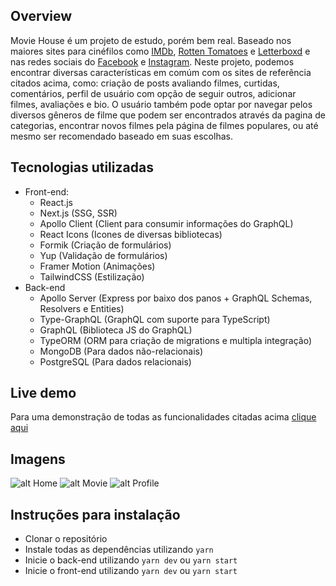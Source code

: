 ## Overview

Movie House é um projeto de estudo, porém bem real. Baseado nos maiores sites
para cinéfilos como <a href="https://www.imdb.com/" _blank>IMDb</a>, <a href="https://www.rottentomatoes.com/" _blank>Rotten Tomatoes</a> e <a href="https://letterboxd.com/" _blank>Letterboxd</a> e nas redes sociais do <a href="https://www.facebook.com/" _blank>Facebook</a> e <a href="https://www.instagram.com/" _blank>Instagram</a>. Neste projeto, podemos encontrar diversas características em comúm com os sites de referência citados acima, como: criação de posts avaliando filmes, curtidas, comentários, perfil de usuário com opção de seguir outros, adicionar filmes, avaliações e bio. O usuário também pode optar por navegar pelos diversos gêneros de filme que podem ser encontrados através da pagina de categorias, encontrar novos filmes pela página de filmes populares, ou até mesmo ser recomendado baseado em suas escolhas.

## Tecnologias utilizadas
  * Front-end:
    - React.js
    - Next.js (SSG, SSR)
    - Apollo Client (Client para consumir informações do GraphQL)
    - React Icons (Icones de diversas bibliotecas)
    - Formik (Criação de formulários)
    - Yup (Validação de formulários)
    - Framer Motion (Animações)
    - TailwindCSS (Estilização)
  * Back-end
    - Apollo Server (Express por baixo dos panos + GraphQL Schemas, Resolvers e Entities)
    - Type-GraphQL (GraphQL com suporte para TypeScript)
    - GraphQL (Biblioteca JS do GraphQL)
    - TypeORM (ORM para criação de migrations e multipla integração)
    - MongoDB (Para dados não-relacionais)
    - PostgreSQL (Para dados relacionais)

## Live demo
Para uma demonstração de todas as funcionalidades citadas acima <a href="" _blank>clique aqui</a>

## Imagens
![alt Home](https://i.imgur.com/3EKqTdP.png)
![alt Movie](https://i.imgur.com/KqQ7iX7.png)
![alt Profile](https://i.imgur.com/oWliIL8.png)

## Instruções para instalação

- Clonar o repositório
- Instale todas as dependências utilizando `yarn`
- Inicie o back-end utilizando `yarn dev` ou `yarn start`
- Inicie o front-end utilizando `yarn dev` ou `yarn start`
